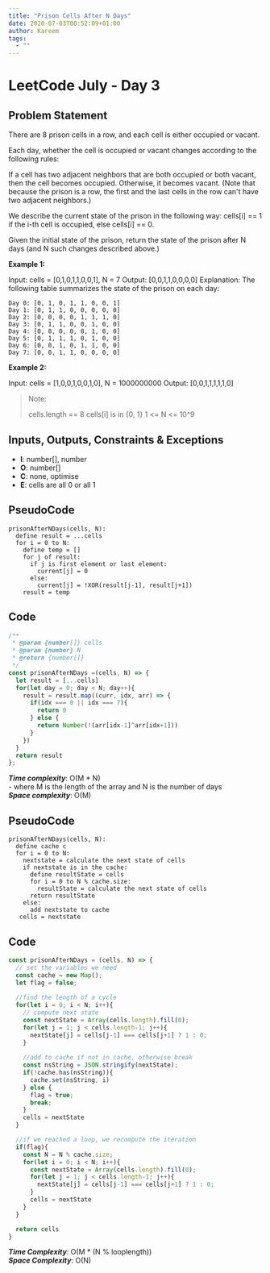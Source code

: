 ```yaml
---
title: "Prison Cells After N Days"
date: 2020-07-03T00:52:09+01:00
author: Kareem
tags:
  - ""
---
```


<!-- LeetCode month and day here -->
# LeetCode July - Day 3

## Problem Statement

There are 8 prison cells in a row, and each cell is either occupied or vacant.

Each day, whether the cell is occupied or vacant changes according to the following rules:

If a cell has two adjacent neighbors that are both occupied or both vacant, then the cell becomes occupied.
Otherwise, it becomes vacant.
(Note that because the prison is a row, the first and the last cells in the row can't have two adjacent neighbors.)

We describe the current state of the prison in the following way: cells[i] == 1 if the i-th cell is occupied, else cells[i] == 0.

Given the initial state of the prison, return the state of the prison after N days (and N such changes described above.)

**Example 1:**

Input: cells = [0,1,0,1,1,0,0,1], N = 7
Output: [0,0,1,1,0,0,0,0]
Explanation: 
The following table summarizes the state of the prison on each day:
```
Day 0: [0, 1, 0, 1, 1, 0, 0, 1]
Day 1: [0, 1, 1, 0, 0, 0, 0, 0]
Day 2: [0, 0, 0, 0, 1, 1, 1, 0]
Day 3: [0, 1, 1, 0, 0, 1, 0, 0]
Day 4: [0, 0, 0, 0, 0, 1, 0, 0]
Day 5: [0, 1, 1, 1, 0, 1, 0, 0]
Day 6: [0, 0, 1, 0, 1, 1, 0, 0]
Day 7: [0, 0, 1, 1, 0, 0, 0, 0]
```
**Example 2:**

Input: cells = [1,0,0,1,0,0,1,0], N = 1000000000
Output: [0,0,1,1,1,1,1,0]
 

> Note:
>
> cells.length == 8
> cells[i] is in {0, 1}
> 1 <= N <= 10^9


## Inputs, Outputs, Constraints & Exceptions
- **I**: number[], number
- **O**: number[]
- **C**: none, optimise
- **E**: cells are all 0 or all 1

## PseudoCode

```
prisonAfterNDays(cells, N):
  define result = ...cells
  for i = 0 to N:
    define temp = []
    for j of result:
      if j is first element or last element:
        current[j] = 0
      else:
        current[j] = !XOR(result[j-1], result[j+1])
    result = temp
```

## Code

```js
/**
 * @param {number[]} cells
 * @param {number} N
 * @return {number[]}
 */
const prisonAfterNDays =(cells, N) => {
  let result = [...cells]
  for(let day = 0; day < N; day++){
    result = result.map((curr, idx, arr) => {
      if(idx === 0 || idx === 7){
        return 0
      } else {
        return Number(!(arr[idx-1]^arr[idx+1]))
      }
    })
  }
  return result
};

```

**_Time complexity_**:  O(M \* N)\
\- where M is the length of the array and N is the number of days\
**_Space complexity_**:  O(M)

## PseudoCode

```
prisonAfterNDays(cells, N):
  define cache c
  for i = 0 to N:
    nextstate = calculate the next state of cells
    if nextstate is in the cache:
      define resultState = cells
      for i = 0 to N % cache.size:
        resultState = calculate the next state of cells
      return resultState
    else:
      add nextstate to cache
   cells = nextstate
```   

## Code

```js
const prisonAfterNDays = (cells, N) => {
  // set the variables we need  
  const cache = new Map();
  let flag = false;
  
  //find the length of a cycle
  for(let i = 0; i < N; i++){
    // compute next state
    const nextState = Array(cells.length).fill(0);
    for(let j = 1; j < cells.length-1; j++){
      nextState[j] = cells[j-1] === cells[j+1] ? 1 : 0;
    }
  
    //add to cache if not in cache, otherwise break
    const nsString = JSON.stringify(nextState);
    if(!cache.has(nsString)){
      cache.set(nsString, i)
    } else { 
      flag = true;
      break;
    }
    cells = nextState
  }

  //if we reached a loop, we recompute the iteration
  if(flag){
    const N = N % cache.size;
    for(let i = 0; i < N; i++){
      const nextState = Array(cells.length).fill(0);
      for(let j = 1; j < cells.length-1; j++){
        nextState[j] = cells[j-1] === cells[j+1] ? 1 : 0;
      }
      cells = nextState
    } 
  }

  return cells
}
```

**_Time Complexity_**: O(M \* (N % looplength)) \
**_Space Complexity_**: O(N)
